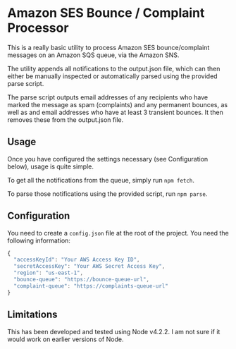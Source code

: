 # Amazon SES Bounce / Complaint Processor

This is a really basic utility to process Amazon SES bounce/complaint messages on an Amazon SQS queue, via the Amazon SNS.

The utility appends all notifications to the output.json file, which can then either be manually inspected or automatically parsed using the provided parse script.

The parse script outputs email addresses of any recipients who have marked the message as spam (complaints) and any permanent bounces, as well as and email addresses who have at least 3 transient bounces. It then removes these from the output.json file.

## Usage

Once you have configured the settings necessary (see Configuration below), usage is quite simple.

To get all the notifications from the queue, simply run `npm fetch`.

To parse those notifications using the provided script, run `npm parse`.

## Configuration

You need to create a `config.json` file at the root of the project. You need the following information:
```javascript
{
  "accessKeyId": "Your AWS Access Key ID",
  "secretAccessKey": "Your AWS Secret Access Key",
  "region": "us-east-1",
  "bounce-queue": "https://bounce-queue-url",
  "complaint-queue": "https://complaints-queue-url"
}
```

## Limitations
This has been developed and tested using Node v4.2.2. I am not sure if it would work on earlier versions of Node.